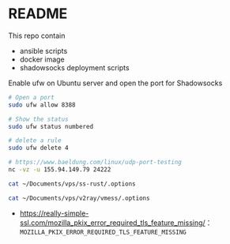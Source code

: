 # README

This repo contain

- ansible scripts
- docker image
- shadowsocks deployment scripts

Enable ufw on Ubuntu server and open the port for Shadowsocks

```bash
# Open a port
sudo ufw allow 8388

# Show the status
sudo ufw status numbered

# delete a rule
sudo ufw delete 4
```

```bash
# https://www.baeldung.com/linux/udp-port-testing
nc -vz -u 155.94.149.79 24222
```

```bash
cat ~/Documents/vps/ss-rust/.options

cat ~/Documents/vps/v2ray/vmess/.options
```

- <https://really-simple-ssl.com/mozilla_pkix_error_required_tls_feature_missing/>： `MOZILLA_PKIX_ERROR_REQUIRED_TLS_FEATURE_MISSING`
